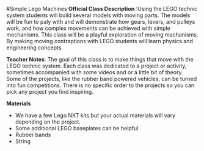 #Simple Lego Machines
**Official Class Description** :Using the LEGO technic system students will build several models with moving parts. The models will be fun to paly with and will demonstrate how gears, levers, and pulleys work, and how complex movements can be achieved with simple mechanisms.
This class will be a playful exploration of moving machanisms. By making moving contraptions with LEGO students will learn physics and engineering concepts.

**Teacher Notes**: The goal of this class is to make things that move with the LEGO technic system. Each class was dedicated to a project or activity, sometimes accompanied with some videos and or a little bit of theory. Some of the projects, like the rubber band powered vehicles, can be turned into fun competitions. There is no specific order to the projects so you can pick any project you find inspiring.

**Materials**
* We have a few Lego NXT kits but your actual materials will vary depending on the project.
* Some additional LEGO baseplates can be helpful
* Rubber bands
* String

